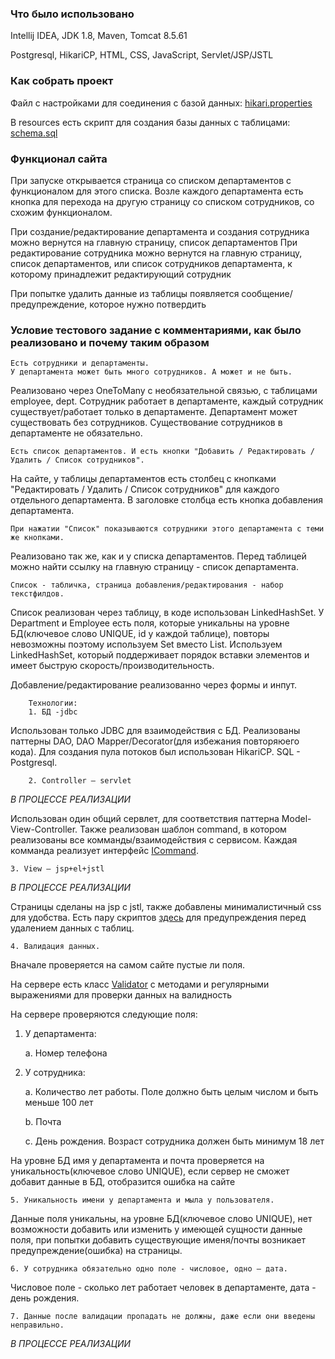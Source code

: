 ### **Что было использовано**

Intellij IDEA, JDK 1.8, Maven, Tomcat 8.5.61

Postgresql, HikariCP, HTML, CSS, JavaScript, Servlet/JSP/JSTL

### **Как собрать проект**

Файл с настройками для соединения с базой данных: [hikari.properties](src/main/resources/hikari.properties)
   
В resources есть скрипт для создания базы данных с таблицами: [schema.sql](src/main/resources/schema.sql)

### **Функционал сайта**

При запуске открывается страница со списком департаментов с функционалом для этого списка. 
Возле каждого департамента есть кнопка для перехода на другую страницу со списком сотрудников, со схожим функционалом.

При создание/редактирование департамента и создания сотрудника можно вернутся на главную страницу, список департаментов
При редактирование сотрудника можно вернутся на главную страницу, список департаментов, 
или список сотрудников департамента, к которому принадлежит редактирующий сотрудник

При попытке удалить данные из таблицы появляется сообщение/предупреждение, которое нужно потвердить

### **Условие тестового задание с комментариями, как было реализовано и почему таким образом**


    Есть сотрудники и департаменты.
    У департамента может быть много сотрудников. А может и не быть.

Реализовано через OneToMany с необязательной связью, с таблицами employee, dept.
Сотрудник работает в департаменте, каждый сотрудник существует/работает только в департаменте. 
Департамент может существовать без сотрудников. Существование сотрудников в департаменте не обязательно.

    Есть список департаментов. И есть кнопки "Добавить / Редактировать / Удалить / Список сотрудников".

На сайте, у таблицы департаментов есть столбец с кнопками "Редактировать / Удалить / Список сотрудников" для каждого отдельного департамента.
В заголовке столбца есть кнопка добавления департамента.

    При нажатии "Список" показываются сотрудники этого департамента с теми же кнопками.

Реализовано так же, как и у списка департаментов. Перед таблицей можно найти ссылку на главную страницу - список департамента.

    Список - табличка, страница добавления/редактирования - набор текстфилдов.

Список реализован через таблицу, в коде использован LinkedHashSet. 
У Department и Employee есть поля, которые уникальны на уровне БД(ключевое слово UNIQUE, id у каждой таблице), 
повторы невозможны поэтому используем Set вместо List.
Используем LinkedHashSet, который поддерживает порядок вставки элементов и имеет быструю скорость/производительность.

Добавление/редактирование реализованно через формы и инпут.

        Технологии:
        1. БД -jdbc

Использован только JDBC для взаимодействия с БД. Реализованы паттерны DAO, DAO Mapper/Decorator(для избежания повторяюего кода).
Для создания пула потоков был использован HikariCP. SQL - Postgresql.

        2. Controller – servlet

_В ПРОЦЕССЕ РЕАЛИЗАЦИИ_

Использован один общий сервлет, для соответствия паттерна Model-View-Controller. 
Также реализован шаблон command, в котором реализованы все комманды/взаимодействия с сервисом.
Каждая комманда реализует интерфейс [ICommand](src/main/java/com/example/controller/ICommand.java).

    3. View – jsp+el+jstl

_В ПРОЦЕССЕ РЕАЛИЗАЦИИ_

Страницы сделаны на jsp с jstl, также добавлены минималистичный css для удобства. 
Есть пару скриптов [здесь](src/main/webapp/script) для предупреждения перед удалением данных с таблиц.

    4. Валидация данных.

Вначале проверяется на самом сайте пустые ли поля.

На сервере есть класс [Validator](src/main/java/com/example/util/Validator.java) с методами и регулярными выражениями 
для проверки данных на валидность

На сервере проверяются следующие поля:

1. У департамента:
    
    a. Номер телефона

2. У сотрудника:

    a. Количество лет работы. Поле должно быть целым числом и быть меньше 100 лет
   
    b. Почта
   
    c. День рождения. Возраст сотрудника должен быть минимум 18 лет

На уровне БД имя у департамента и почта проверяется на уникальность(ключевое слово UNIQUE), 
если сервер не сможет добавит данные в БД, отобразится ошибка на сайте

    5. Уникальность имени у департамента и мыла у пользователя.

Данные поля уникальны, на уровне БД(ключевое слово UNIQUE), нет возможности добавить или изменить 
у имеющей сущности данные поля, при попытки добавить существующие именя/почты возникает предупреждение(ошибка) на страницы.

    6. У сотрудника обязательно одно поле - числовое, одно — дата.

Числовое поле - сколько лет работает человек в департаменте, дата - день рождения.

    7. Данные после валидации пропадать не должны, даже если они введены неправильно.

_В ПРОЦЕССЕ РЕАЛИЗАЦИИ_


